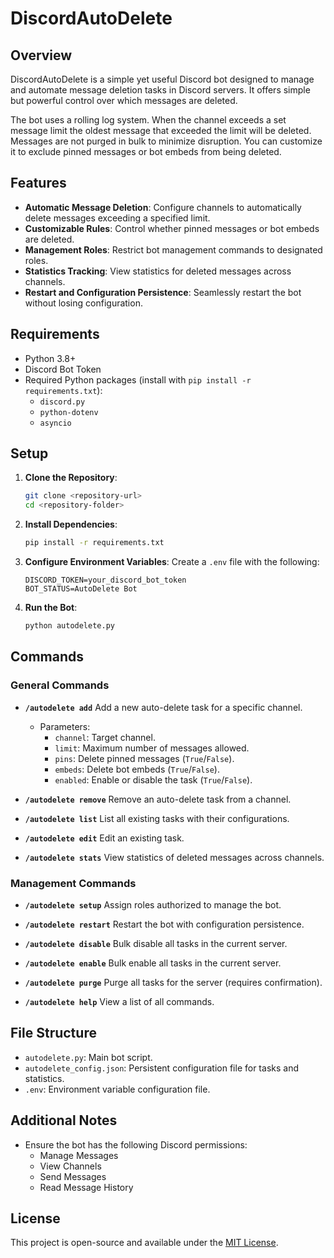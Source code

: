 # DiscordAutoDelete

## Overview
DiscordAutoDelete is a simple yet useful Discord bot designed to manage and automate message deletion tasks in Discord servers. It offers simple but powerful control over which messages are deleted.

The bot uses a rolling log system. When the channel exceeds a set message limit the oldest message that exceeded the limit will be deleted. Messages are not purged in bulk to minimize disruption. You can customize it to exclude pinned messages or bot embeds from being deleted.

## Features
- **Automatic Message Deletion**: Configure channels to automatically delete messages exceeding a specified limit.
- **Customizable Rules**: Control whether pinned messages or bot embeds are deleted.
- **Management Roles**: Restrict bot management commands to designated roles.
- **Statistics Tracking**: View statistics for deleted messages across channels.
- **Restart and Configuration Persistence**: Seamlessly restart the bot without losing configuration.

## Requirements
- Python 3.8+
- Discord Bot Token
- Required Python packages (install with `pip install -r requirements.txt`):
  - `discord.py`
  - `python-dotenv`
  - `asyncio`

## Setup
1. **Clone the Repository**:
   ```bash
   git clone <repository-url>
   cd <repository-folder>
   ```

2. **Install Dependencies**:
   ```bash
   pip install -r requirements.txt
   ```

3. **Configure Environment Variables**:
   Create a `.env` file with the following:
   ```
   DISCORD_TOKEN=your_discord_bot_token
   BOT_STATUS=AutoDelete Bot
   ```

4. **Run the Bot**:
   ```bash
   python autodelete.py
   ```

## Commands
### **General Commands**
- **`/autodelete add`**
  Add a new auto-delete task for a specific channel.
  - Parameters:
    - `channel`: Target channel.
    - `limit`: Maximum number of messages allowed.
    - `pins`: Delete pinned messages (`True`/`False`).
    - `embeds`: Delete bot embeds (`True`/`False`).
    - `enabled`: Enable or disable the task (`True`/`False`).

- **`/autodelete remove`**
  Remove an auto-delete task from a channel.

- **`/autodelete list`**
  List all existing tasks with their configurations.

- **`/autodelete edit`**
  Edit an existing task.

- **`/autodelete stats`**
  View statistics of deleted messages across channels.

### **Management Commands**
- **`/autodelete setup`**
  Assign roles authorized to manage the bot.
  
- **`/autodelete restart`**
  Restart the bot with configuration persistence.

- **`/autodelete disable`**
  Bulk disable all tasks in the current server.

- **`/autodelete enable`**
  Bulk enable all tasks in the current server.

- **`/autodelete purge`**
  Purge all tasks for the server (requires confirmation).

- **`/autodelete help`**
  View a list of all commands.

## File Structure
- `autodelete.py`: Main bot script.
- `autodelete_config.json`: Persistent configuration file for tasks and statistics.
- `.env`: Environment variable configuration file.

## Additional Notes
- Ensure the bot has the following Discord permissions:
  - Manage Messages
  - View Channels
  - Send Messages
  - Read Message History

## License
This project is open-source and available under the [MIT License](LICENSE).
